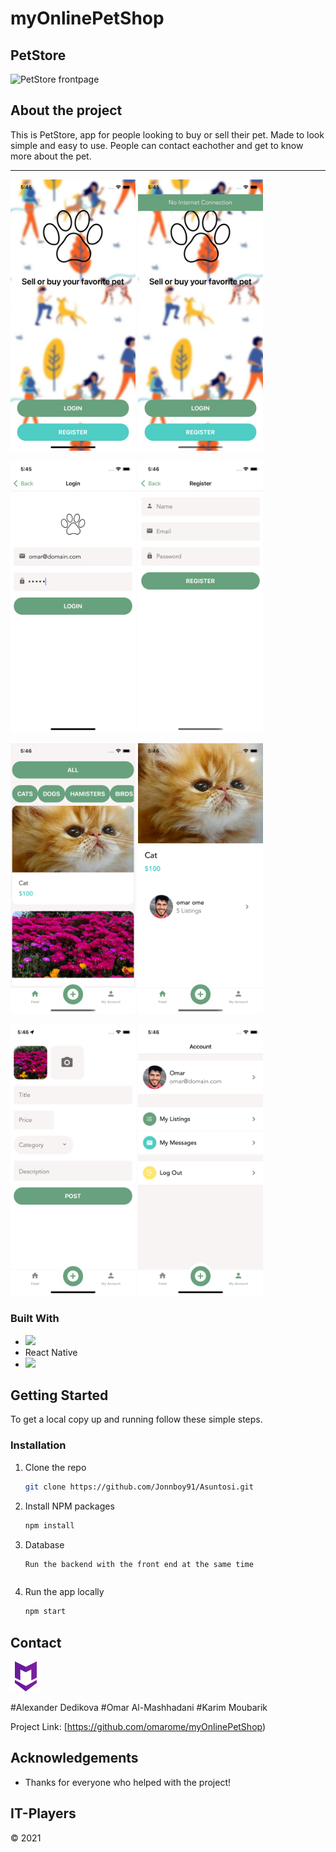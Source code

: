 # myOnlinePetShop
## PetStore

![PetStore frontpage](https://github.com/omarome/myOnlinePetShop "PetStore")



## About the project
This is PetStore, app for people looking to buy or sell their pet. Made to look simple and easy to use. People can contact eachother and get to know more about the pet.

********************************************************************************
<img src="screenshots/1.png" width="200"> <img src="screenshots/2.png" width="200">

<img src="screenshots/3.png" width="200"> <img src="screenshots/4.png" width="200">

<img src="screenshots/5.png" width="200"> <img src="screenshots/6.png" width="200">

<img src="screenshots/7.png" width="200"> <img src="screenshots/8.png" width="200">


### Built With

* []() <img src="https://cdn.jsdelivr.net/npm/programming-languages-logos/src/javascript/javascript.png" height="60">
* []() React Native
* []() <img src="https://raw.githubusercontent.com/caiogondim/javascript-environments-logos/master/node.js/standard/454x128.png" height="60">

<!-- GETTING STARTED -->
## Getting Started

To get a local copy up and running follow these simple steps.



### Installation

1. Clone the repo
   ```sh
   git clone https://github.com/Jonnboy91/Asuntosi.git
   ```
2. Install NPM packages
   ```sh
   npm install
   ```
3. Database
   ```sh
   Run the backend with the front end at the same time
   ```
   ```
5. Run the app locally
   ```sh
   npm start
   ```

<!-- CONTACT -->
## Contact
![alt text](https://github.com/adam-p/markdown-here/raw/master/src/common/images/icon48.png "Logo Title Text 1")

#Alexander Dedikova
#Omar Al-Mashhadani
#Karim Moubarik


Project Link: [https://github.com/omarome/myOnlinePetShop)



<!-- ACKNOWLEDGEMENTS -->
## Acknowledgements

* []() Thanks for everyone who helped with the project!

<!-- LICENSE -->
## IT-Players
[]() &copy; 2021





